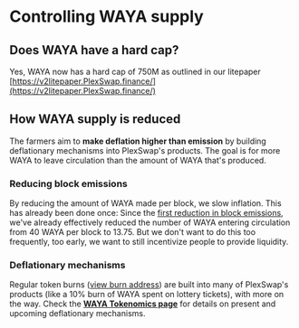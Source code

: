 # Controlling WAYA supply

## Does WAYA have a hard cap?

Yes, WAYA now has a hard cap of 750M as outlined in our litepaper [https://v2litepaper.PlexSwap.finance/](https://v2litepaper.PlexSwap.finance/)

## How WAYA supply is reduced

The farmers aim to **make deflation higher than emission** by building deflationary mechanisms into PlexSwap's products. The goal is for more WAYA to leave circulation than the amount of WAYA that's produced.

### Reducing block emissions

By reducing the amount of WAYA made per block, we slow inflation. This has already been done once: Since the [first reduction in block emissions](https://voting.PlexSwap.finance/#/plexswap/proposal/QmWSQZsqakCMQ1bmcoEsKzStdtdFHL6cohSjnMV9ira1EC), we've already effectively reduced the number of WAYA entering circulation from 40 WAYA per block to 13.75. But we don't want to do this too frequently, too early, we want to still incentivize people to provide liquidity.

### Deflationary mechanisms

Regular token burns ([view burn address](https://bscscan.com/token/0x0e09fabb73bd3ade0a17ecc321fd13a19e81ce82?a=0x000000000000000000000000000000000000dead)) are built into many of PlexSwap's products (like a 10% burn of WAYA spent on lottery tickets), with more on the way. Check the [**WAYA Tokenomics page**](https://docs.PlexSwap.finance/tokenomics/waya/waya-tokenomics) for details on present and upcoming deflationary mechanisms.
